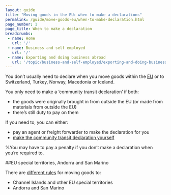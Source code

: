 ```yaml
---
layout: guide
title: "Moving goods in the EU: when to make a declarations"
permalink: /guide/move-goods-eu/when-to-make-declaration.html
page_number: 1
page_title: When to make a declaration
breadcrumbs:
 - name: Home
   url: '/'
 - name: Business and self employed
   url: '/'
 - name: Exporting and doing business abroad
   url: '/topic/business-and-self-employed/exporting-and-doing-business-abroad.html'   
---
```


You don’t usually need to declare when you move goods within the [EU](/eu-eea) or to Switzerland, Turkey, Norway, Macedonia or Iceland.

You only need to make a ‘community transit declaration’ if both:

- the goods were originally brought in from outside the EU (or made from materials from outside the EU)
- there’s still duty to pay on them

If you need to, you can either:

- pay an agent or freight forwarder to make the declaration for you
- [make the community transit declaration yourself](/guide/move-goods-eu/make-declaration.html)

%You may have to pay a penalty if you don’t make a declaration when you’re required to.

##EU special territories, Andorra and San Marino

There are [different rules](http://govuk-import-export.herokuapp.com/guide/move-goods-eu/special-territories.html) for moving goods to:

- Channel Islands and other EU special territories
- Andorra and San Marino

